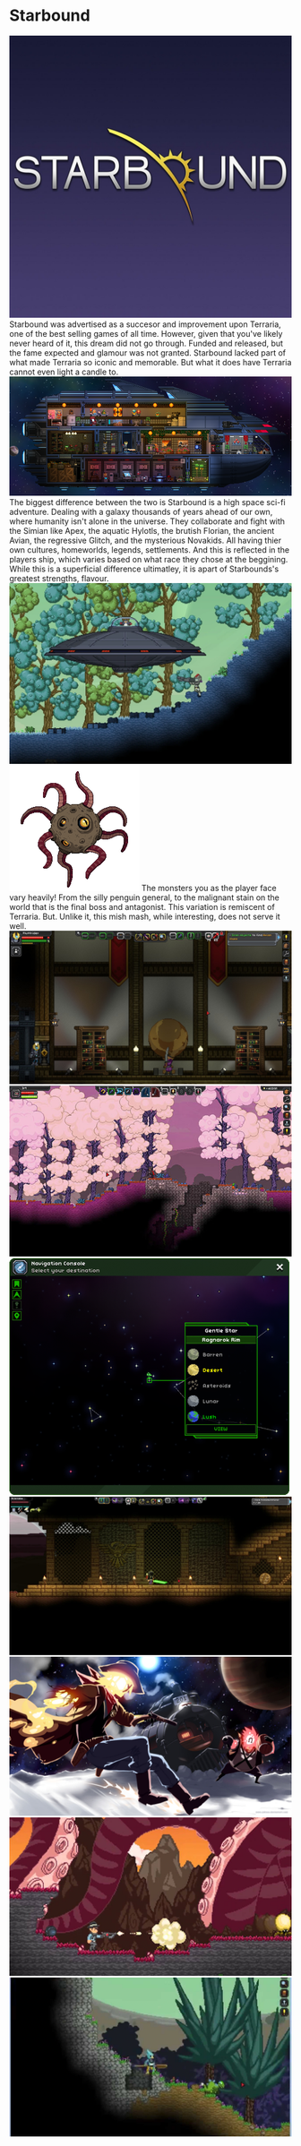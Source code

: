 # Starbound
![alt text](image.png)
Starbound was advertised as a succesor and improvement upon Terraria, one of the best selling games of all time. However, given that you've likely never heard of it, this dream did not go through. Funded and released, but the fame expected and glamour was not granted. Starbound lacked part of what made Terraria so iconic and memorable. But what it does have Terraria cannot even light a candle to. 
![alt text](image-1.png)
The biggest difference between the two is Starbound is a high space sci-fi adventure. Dealing with a galaxy thousands of years ahead of our own, where humanity isn't alone in the universe. They collaborate and fight with the Simian like Apex, the aquatic Hylotls, the brutish Florian, the ancient Avian, the regressive Glitch, and the mysterious Novakids. All having thier own cultures, homeworlds, legends, settlements. And this is reflected in the players ship, which varies based on what race they chose at the beggining. While this is a superficial difference ultimatley, it is apart of Starbounds's greatest strengths, flavour.
![alt text](image-4.png) 
![alt text](image-6.png) 
The monsters you as the player face vary heavily! From the silly penguin general, to the malignant stain on the world that is the final boss and antagonist. This variation is remiscent of Terraria. But. Unlike it, this mish mash, while interesting, does not serve it well. 
![alt text](image-7.png)
![alt text](image-8.png)
![alt text](image-9.png)
![alt text](image-10.png)
![alt text](image-11.png)
![alt text](image-12.png)
![alt text](image-13.png)